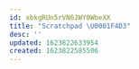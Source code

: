 ```yaml
---
id: xbkgRUn5rVN6JWY0WbeXX
title: "Scratchpad \U0001F4D3"
desc: ''
updated: 1623822633954
created: 1623822585506
---
```


